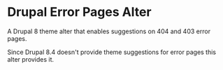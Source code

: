 # Drupal Error Pages Alter

A Drupal 8 theme alter that enables suggestions on 404 and 403 error pages.

Since Drupal 8.4 doesn't provide theme suggestions for error pages this alter provides it.
